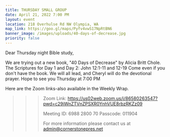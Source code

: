 ```yaml
---
title: THURSDAY SMALL GROUP
date: April 21, 2022 7:00 PM
layout: event
location: 218 Overhulse Rd NW Olympia, WA
map_link: https://goo.gl/maps/Pyfv4vwS17NpRtBN6
banner_image: /images/uploads/40-days-of-decrease.jpg
priority: false
---
```

Dear Thursday night Bible study,

We are trying out a new book, "40 Days of Decrease" by Alicia Britt Chole. The Scriptures for Day 1 and Day 2: John 12:1-11 and 12-19 Come even if you don't have the book. We will all lead, and Cheryl will do the devotional prayer. Hope to see you Thursday at 7:00 PM

Here are the Zoom links-also available in the Weekly Wrap.

<!--\\\\\\\\\\\\\\\[if !supportLineBreakNewLine]-->

<!--\\\\\\\\\\\\\\\[endif]-->

<!--EndFragment-->

> > > Zoom Link: <https://us02web.zoom.us/j/86580263547?pwd=c29iWnZTVnZPSXR0YnhVUE8rbzRKZz09>
> > >
> > > Meeting ID: 6988 2800 70
> > > Passcode: 011904
> > >
> > > For more information please contact us at admin@cornerstonepres.net